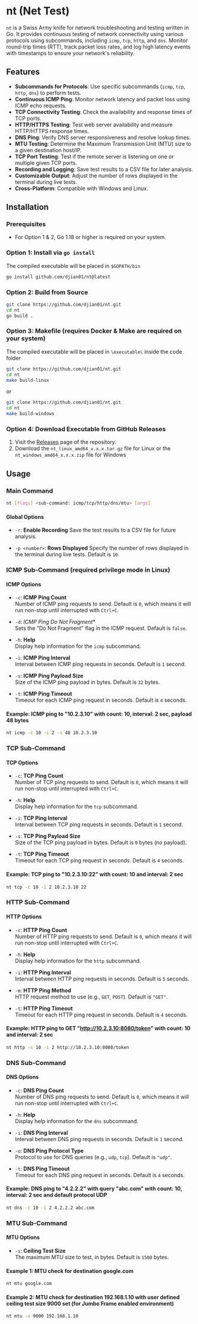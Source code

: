 # nt (Net Test)

`nt` is a Swiss Army knife for network troubleshooting and testing written in Go. It provides continuous testing of network connectivity using various protocols using subcommands, including `icmp`, `tcp`, `http`, and `dns`. Monitor round-trip times (RTT), track packet loss rates, and log high latency events with timestamps to ensure your network's reliability.

## Features

- **Subcommands for Protocols**: Use specific subcommands (`icmp`, `tcp`, `http`, `dns`) to perform tests.
- **Continuous ICMP Ping**: Monitor network latency and packet loss using ICMP echo requests.
- **TCP Connectivity Testing**: Check the availability and response times of TCP ports.
- **HTTP/HTTPS Testing**: Test web server availability and measure HTTP/HTTPS response times.
- **DNS Ping**: Verify DNS server responsiveness and resolve lookup times.
- **MTU Testing**: Determine the Maximum Transmission Unit (MTU) size to a given destination host/IP.
- **TCP Port Testing**: Test if the remote server is listening on one or multiple given TCP ports.
- **Recording and Logging**: Save test results to a CSV file for later analysis.
- **Customizable Output**: Adjust the number of rows displayed in the terminal during live tests.
- **Cross-Platform**: Compatible with Windows and Linux.



## Installation

### Prerequisites

- For Option 1 & 2, Go 1.18 or higher is required on your system.

### Option 1: Install via `go install`

The compiled executable will be placed in `$GOPATH/bin`

```bash
go install github.com/djian01/nt@latest
```

### Option 2: Build from Source

```bash
git clone https://github.com/djian01/nt.git
cd nt
go build .
```
### Option 3: Makefile (requires Docker & Make are required on your system)

The compiled executable will be placed in `\executable\` inside the code folder

```bash
git clone https://github.com/djian01/nt.git
cd nt
make build-linux
```

or

```bash
git clone https://github.com/djian01/nt.git
cd nt
make build-windows
```

### Option 4: Download Executable from GitHub Releases

1. Visit the [Releases](https://github.com/djian01/nt/releases) page of the repository.
2. Download the `nt_linux_amd64_x.x.x.tar.gz` file for Linux or the `nt_windows_amd64_x.x.x.zip` file for Windows

## Usage

### Main Command

```bash
nt [flags] <sub-command: icmp/tcp/http/dns/mtu> [args]

```

#### Global Options
- `-r`:   **Enable Recording**
 Save the test results to a CSV file for future analysis.

- `-p <number>`:   **Rows Displayed**
  Specify the number of rows displayed in the terminal during live tests. Default is `10`.



### ICMP Sub-Command (required privilege mode in Linux)

#### ICMP Options
- `-c`:   **ICMP Ping Count**  
  Number of ICMP ping requests to send. Default is `0`, which means it will run non-stop until interrupted with `Ctrl+C`.

- `-d`:    *ICMP Ping Do Not Fragment**  
  Sets the "Do Not Fragment" flag in the ICMP request. Default is `false`.

- `-h`:   **Help**  
  Display help information for the `icmp` subcommand.

- `-i`:   **ICMP Ping Interval**  
  Interval between ICMP ping requests in seconds. Default is `1` second.

- `-s`:   **ICMP Ping Payload Size**  
  Size of the ICMP ping payload in bytes. Default is `32` bytes.

- `-t`:   **ICMP Ping Timeout**  
  Timeout for each ICMP ping request in seconds. Default is `4` seconds.


#### Example: ICMP ping to "10.2.3.10" with count: 10, interval: 2 sec,  payload 48 bytes

```bash
nt icmp -c 10 -i 2 -s 48 10.2.3.10

```


### TCP Sub-Command

#### TCP Options
- `-c`:    **TCP Ping Count**  
  Number of TCP ping requests to send. Default is `0`, which means it will run non-stop until interrupted with `Ctrl+C`.

- `-h`:   **Help**  
  Display help information for the `tcp` subcommand.

- `-i`:   **TCP Ping Interval**  
  Interval between TCP ping requests in seconds. Default is `1` second.

- `-s`:   **TCP Ping Payload Size**  
  Size of the TCP ping payload in bytes. Default is `0` bytes (no payload).

- `-t`:   **TCP Ping Timeout**  
  Timeout for each TCP ping request in seconds. Default is `4` seconds.


#### Example: TCP ping to "10.2.3.10:22" with count: 10 and interval: 2 sec

```bash
nt tcp -c 10 -i 2 10.2.3.10 22

```



### HTTP Sub-Command

#### HTTP Options
- `-c`:   **HTTP Ping Count**  
  Number of HTTP ping requests to send. Default is `0`, which means it will run non-stop until interrupted with `Ctrl+C`.

- `-h`:   **Help**  
  Display help information for the `http` subcommand.

- `-i`:   **HTTP Ping Interval**  
  Interval between HTTP ping requests in seconds. Default is `5` seconds.

- `-m`:   **HTTP Ping Method**  
  HTTP request method to use (e.g., `GET`, `POST`). Default is `"GET"`.

- `-t`:   **HTTP Ping Timeout**  
  Timeout for each HTTP ping request in seconds. Default is `4` seconds.


#### Example: HTTP ping to GET "http://10.2.3.10:8080/token" with count: 10 and interval: 2 sec

```bash
nt http -c 10 -i 2 http://10.2.3.10:8080/token

```



### DNS Sub-Command

#### DNS Options
- `-c`:   **DNS Ping Count**  
  Number of DNS ping requests to send. Default is `0`, which means it will run non-stop until interrupted with `Ctrl+C`.

- `-h`:   **Help**  
  Display help information for the `dns` subcommand.

- `-i`:   **DNS Ping Interval**  
  Interval between DNS ping requests in seconds. Default is `1` second.

- `-o`:   **DNS Ping Protocol Type**  
  Protocol to use for DNS queries (e.g., `udp`, `tcp`). Default is `"udp"`.

- `-t`:   **DNS Ping Timeout**  
  Timeout for each DNS ping request in seconds. Default is `4` seconds.


#### Example: DNS ping to "4.2.2.2" with query "abc.com" with count: 10, interval: 2 sec and default protocol UDP

```bash
nt dns -c 10 -i 2 4.2.2.2 abc.com

```



### MTU Sub-Command

#### MTU Options
- `-s`:   **Ceiling Test Size**  
  The maximum MTU size to test, in bytes. Default is `1500` bytes.


#### Example 1: MTU check for destination google.com
```bash
nt mtu google.com

```

#### Example 2: MTU check for destination 192.168.1.10 with user defined ceiling test size 9000 set (for Jumbo Frame enabled environment)
```bash
nt mtu -s 9000 192.168.1.10

```